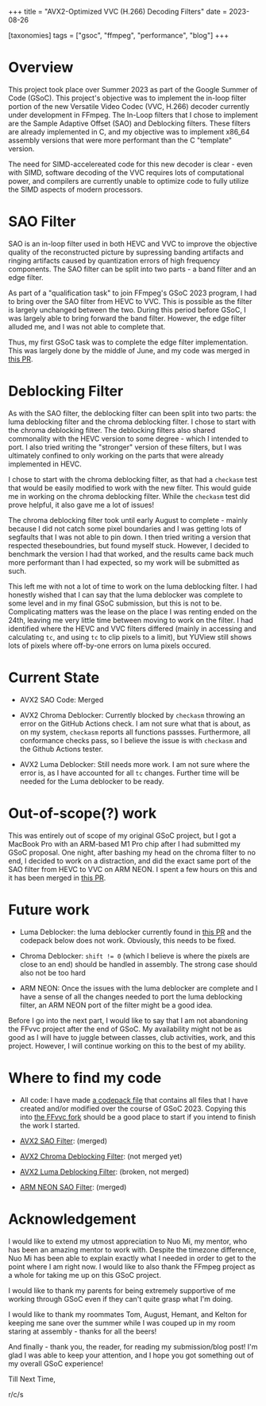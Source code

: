 +++
title = "AVX2-Optimized VVC (H.266) Decoding Filters"
date = 2023-08-26

[taxonomies]
tags = ["gsoc", "ffmpeg", "performance", "blog"]
+++

# Overview

This project took place over Summer 2023 as part of the Google Summer of
Code (GSoC). This project's objective was to implement the in-loop filter
portion of the new Versatile Video Codec (VVC, H.266) decoder currently
under development in FFmpeg. The In-Loop filters that I chose to implement
are the Sample Adaptive Offset (SAO) and Deblocking filters. These filters
are already implemented in C, and my objective was to implement x86_64
assembly versions that were more performant than the C "template" version.

The need for SIMD-accelereated code for this new decoder is clear - even
with SIMD, software decoding of the VVC requires lots of computational
power, and compilers are currently unable to optimize code to fully utilize
the SIMD aspects of modern processors.

# SAO Filter

SAO is an in-loop filter used in both HEVC and VVC to improve the objective
quality of the reconstructed picture by supressing banding artifacts and
ringing artifacts caused by quantization errors of high frequency components. 
The SAO filter can be split into two parts - a band filter and an edge filter.

As part of a "qualification task" to join FFmpeg's GSoC 2023 program, I had
to bring over the SAO filter from HEVC to VVC. This is possible as the
filter is largely unchanged between the two. During this period before GSoC,
I was largely able to bring forward the band filter. However, the edge filter
alluded me, and I was not able to complete that.

Thus, my first GSoC task was to complete the edge filter implementation. This
was largely done by the middle of June, and my code was merged in
[this PR](https://github.com/ffvvc/FFmpeg/pull/85).

# Deblocking Filter

As with the SAO filter, the deblocking filter can been split into two parts:
the luma deblocking filter and the chroma deblocking filter. I chose
to start with the chroma deblocking filter. The deblocking filters also shared
commonality with the HEVC version to some degree - which I intended to port.
I also tried writing the "stronger" version of these filters, but I was
ultimately confined to only working on the parts that were already implemented
in HEVC.

I chose to start with the chroma deblocking filter, as that had a `checkasm`
test that would be easily modified to work with the new filter. This would
guide me in working on the chroma deblocking filter. While the `checkasm` test
did prove helpful, it also gave me a lot of issues!

The chroma deblocking filter took until early August to complete - mainly 
because I did not catch some pixel boundaries and I was getting lots of 
segfaults that I was not able to pin down. I then tried writing a version that 
respected theseboundries, but found myself stuck. However, I decided to
benchmark the version I had that worked, and the results came back much 
more performant than I had expected, so my work will be submitted as such.

This left me with not a lot of time to work on the luma deblocking filter. 
I had honestly wished that I can say that the luma deblocker was complete 
to some level and in my final GSoC submission, but this is not to be. 
Complicating matters was the lease on the place I was renting ended on the 
24th, leaving me very little time between moving to work on the filter. 
I had identified where the HEVC and VVC filters differed 
(mainly in accessing and calculating `tc`, and using `tc` to clip  pixels to a
limit), but YUView still shows lots of pixels where off-by-one errors on luma 
pixels occured. 

# Current State

- AVX2 SAO Code: Merged

- AVX2 Chroma Deblocker: Currently blocked by `checkasm` throwing an error
on the GitHub Actions check. I am not sure what that is about, as on my
system, `checkasm` reports all functions passses. Furthermore, all 
conformance checks pass, so I believe the issue is with `checkasm` and the
Github Actions tester.

- AVX2 Luma Deblocker: Still needs more work. I am not sure where the error
is, as I have accounted for all `tc` changes. Further time will be needed
for the Luma deblocker to be ready.

# Out-of-scope(?) work

This was entirely out of scope of my original GSoC project, but I got a
MacBook Pro with an ARM-based M1 Pro chip after I had submitted my GSoC 
proposal. One night, after bashing my head on the chroma filter to no end, 
I decided to work on a distraction, and did the exact same port of the SAO
filter from HEVC to VVC on ARM NEON. I spent a few hours on this and it
has been merged in [this PR](https://github.com/ffvvc/FFmpeg/pull/122).

# Future work

- Luma Deblocker: the luma deblocker currently found in 
[this PR](https://github.com/ffvvc/FFmpeg/pull/129) and the codepack below 
does not work. Obviously, this needs to be fixed.

- Chroma Deblocker: `shift != 0` (which I believe is where the pixels
are close to an end) should be handled in assembly. The strong case
should also not be too hard

- ARM NEON: Once the issues with the luma deblocker are complete and
I have a sense of all the changes needed to port the luma deblocking
filter, an ARM NEON port of the filter might be a good idea.

Before I go into the next part, I would like to say that I am not
abandoning the FFvvc project after the end of GSoC. My availability
might not be as good as I will have to juggle between classes, club
activities, work, and this project. However, I will continue working
on this to the best of my ability.

# Where to find my code

- All code: I have made [a codepack file](/docs/gsoc_codepack.tar.gz)
that contains all files that I have created and/or modified over the
course of GSoC 2023. Copying this into 
[the FFvvc fork](https://github.com/ffvvc/FFmpeg) should be a good
place to start if you intend to finish the work I started.

- [AVX2 SAO Filter](https://github.com/ffvvc/FFmpeg/pull/85/files/): (merged)

- [AVX2 Chroma Deblocking Filter](https://github.com/ffvvc/FFmpeg/pull/120/files/): (not merged yet)

- [AVX2 Luma Deblocking Filter](https://github.com/ffvvc/FFmpeg/pull/129/files/): (broken, not merged)

- [ARM NEON SAO Filter](https://github.com/ffvvc/FFmpeg/pull/122/files/): (merged)

# Acknowledgement

I would like to extend my utmost appreciation to Nuo Mi, my mentor, who
has been an amazing mentor to work with. Despite the timezone difference,
Nuo Mi has been able to explain exactly what I needed in order to get to
the point where I am right now. I would like to also thank the FFmpeg
project as a whole for taking me up on this GSoC project. 

I would like to thank my parents for being extremely supportive of me
working through GSoC even if they can't quite grasp what I'm doing.

I would like to thank my roommates Tom, August, Hemant, and Kelton for
keeping me sane over the summer while I was couped up in my room staring
at assembly - thanks for all the beers! 

And finally - thank you, the reader, for reading my submission/blog post!
I'm glad I was able to keep your attention, and I hope you got something
out of my overall GSoC experience!

Till Next Time,

r/c/s
